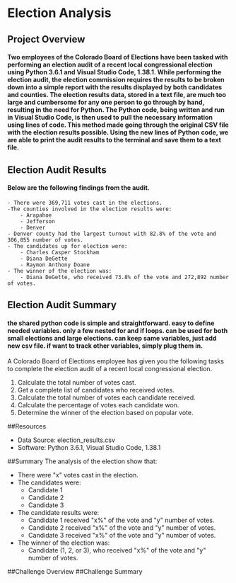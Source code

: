 # Election Analysis
## Project Overview
#### Two employees of the Colorado Board of Elections have been tasked with performing an election audit of a recent local congressional election using Python 3.6.1 and Visual Studio Code, 1.38.1. While performing the election audit, the election commission requires the results to be broken down into a simple report with the results displayed by both candidates and counties. The election results data, stored in a text file, are much too large and cumbersome for any one person to go through by hand, resulting in the need for Python. The Python code, being written and run in Visual Studio Code, is then used to pull the necessary information using lines of code. This method made going through the original CSV file with the election results possible. Using the new lines of Python code, we are able to print the audit results to the terminal and save them to a text file. 

## Election Audit Results 
#### Below are the following findings from the audit. 
    - There were 369,711 votes cast in the elections. 
    -The counties involved in the election results were:
        - Arapahoe
        - Jefferson
        - Denver
    - Denver county had the largest turnout with 82.8% of the vote and 306,055 number of votes. 
    - The candidates up for election were: 
        - Charles Casper Stockham
        - Diana DeGette
        - Raymon Anthony Doane
    - The winner of the election was: 
        - Diana DeGette, who received 73.8% of the vote and 272,892 number of votes. 
        
## Election Audit Summary
#### the shared python code is simple and straightforward. easy to define needed variables. only a few nested for and if loops. can be used for both small elections and large elections. can keep same variables, just add new csv file. if want to track other variables, simply plug them in. 

A Colorado Board of Elections employee has given you the following tasks to complete the election audit of a recent local congressional election. 

1. Calculate the total number of votes cast. 
2. Get a complete list of candidates who received votes. 
3. Calculate the total number of votes each candidate received.
4. Calculate the percentage of votes each candidate won. 
5. Determine the winner of the election based on popular vote. 

##Resources
- Data Source: election_results.csv
- Software: Python 3.6.1, Visual Studio Code, 1.38.1

##Summary
The analysis of the election show that: 
- There were "x" votes cast in the election.
- The candidates were:
    - Candidate 1
    - Candidate 2
    - Candidate 3
- The candidate results were: 
    - Candidate 1 received "x%" of the vote and "y" number of votes.
    - Candidate 2 received "x%" of the vote and "y" number of votes. 
    - Candidate 3 received "x%" of the vote and "y" number of votes. 
- The winner of the election was:
    - Candidate (1, 2, or 3), who received "x%" of the vote and "y" number of votes. 

##Challenge Overview
##Challenge Summary
